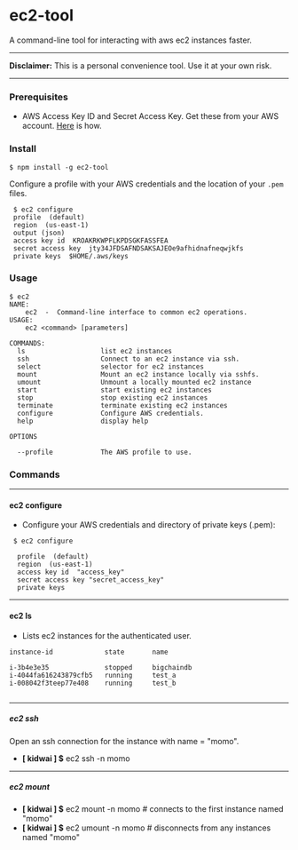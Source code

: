 # ec2-tool

A command-line tool for interacting with aws ec2 instances faster.

***

**Disclaimer:** This is a personal convenience tool. Use it at your own risk.

***

### Prerequisites

* AWS Access Key ID and Secret Access Key. Get these from your AWS account. [Here](http://docs.aws.amazon.com/IAM/latest/UserGuide/id_credentials_access-keys.html#Using_CreateAccessKey) is how.


### Install

```
$ npm install -g ec2-tool
```

Configure a profile with your AWS credentials and the location of your `.pem` files. 


```
 $ ec2 configure
 profile  (default) 
 region  (us-east-1) 
 output (json) 
 access key id  KROAKRKWPFLKPDSGKFASSFEA 
 secret access key  jty34JFDSAFNDSAKSAJEOe9afhidnafneqwjkfs
 private keys  $HOME/.aws/keys
```


### Usage

```
$ ec2
NAME:
    ec2  -  Command-line interface to common ec2 operations.
USAGE:
    ec2 <command> [parameters]

COMMANDS:
  ls                   list ec2 instances
  ssh                  Connect to an ec2 instance via ssh.
  select               selector for ec2 instances
  mount                Mount an ec2 instance locally via sshfs.
  umount               Unmount a locally mounted ec2 instance
  start                start existing ec2 instances
  stop                 stop existing ec2 instances
  terminate            terminate existing ec2 instances
  configure            Configure AWS credentials.
  help                 display help

OPTIONS

  --profile            The AWS profile to use.

```


### Commands

***



#### ec2 configure

* Configure your AWS credentials and directory of private keys (.pem):


```
 $ ec2 configure

  profile  (default) 
  region  (us-east-1) 
  access key id  "access_key"
  secret access key "secret_access_key"  
  private keys  

```




***


#### ec2 ls 

* Lists ec2 instances for the authenticated user.

```
instance-id				state		name	

i-3b4e3e35				stopped		bigchaindb		
i-4044fa616243879cfb5	running		test_a		
i-008042f3teep77e408	running		test_b	


```

***

##### ec2 ssh


Open an ssh connection for the instance with name = "momo".

* **[ kidwai ] $** ec2 ssh -n momo


***

##### ec2 mount

* **[ kidwai ] $** ec2 mount -n momo   # connects to the first instance named "momo"
* **[ kidwai ] $** ec2 umount -n momo  # disconnects from any instances named "momo"


